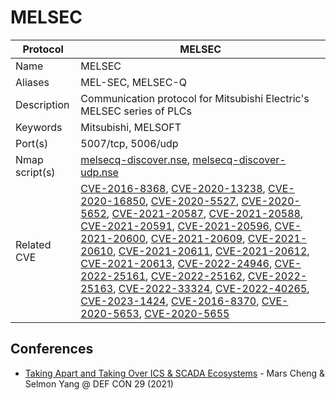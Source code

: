 # MELSEC

| Protocol | MELSEC |
|---|---|
| Name | MELSEC |
| Aliases | MEL-SEC, MELSEC-Q |
| Description | Communication protocol for Mitsubishi Electric's MELSEC series of PLCs |
| Keywords | Mitsubishi, MELSOFT |
| Port(s) | 5007/tcp, 5006/udp |
| Nmap script(s) | [melsecq-discover.nse](https://github.com/Z-0ne/ICS-Discovery-Tools/blob/master/melsecq-discover.nse), [melsecq-discover-udp.nse](https://github.com/Z-0ne/ICS-Discovery-Tools/blob/master/melsecq-discover-udp.nse) |
| Related CVE | [CVE-2016-8368](https://nvd.nist.gov/vuln/detail/CVE-2016-8368), [CVE-2020-13238](https://nvd.nist.gov/vuln/detail/CVE-2020-13238), [CVE-2020-16850](https://nvd.nist.gov/vuln/detail/CVE-2020-16850), [CVE-2020-5527](https://nvd.nist.gov/vuln/detail/CVE-2020-5527), [CVE-2020-5652](https://nvd.nist.gov/vuln/detail/CVE-2020-5652), [CVE-2021-20587](https://nvd.nist.gov/vuln/detail/CVE-2021-20587), [CVE-2021-20588](https://nvd.nist.gov/vuln/detail/CVE-2021-20588), [CVE-2021-20591](https://nvd.nist.gov/vuln/detail/CVE-2021-20591), [CVE-2021-20596](https://nvd.nist.gov/vuln/detail/CVE-2021-20596), [CVE-2021-20600](https://nvd.nist.gov/vuln/detail/CVE-2021-20600), [CVE-2021-20609](https://nvd.nist.gov/vuln/detail/CVE-2021-20609), [CVE-2021-20610](https://nvd.nist.gov/vuln/detail/CVE-2021-20610), [CVE-2021-20611](https://nvd.nist.gov/vuln/detail/CVE-2021-20611), [CVE-2021-20612](https://nvd.nist.gov/vuln/detail/CVE-2021-20612), [CVE-2021-20613](https://nvd.nist.gov/vuln/detail/CVE-2021-20613), [CVE-2022-24946](https://nvd.nist.gov/vuln/detail/CVE-2022-24946), [CVE-2022-25161](https://nvd.nist.gov/vuln/detail/CVE-2022-25161), [CVE-2022-25162](https://nvd.nist.gov/vuln/detail/CVE-2022-25162), [CVE-2022-25163](https://nvd.nist.gov/vuln/detail/CVE-2022-25163), [CVE-2022-33324](https://nvd.nist.gov/vuln/detail/CVE-2022-33324), [CVE-2022-40265](https://nvd.nist.gov/vuln/detail/CVE-2022-40265), [CVE-2023-1424](https://nvd.nist.gov/vuln/detail/CVE-2023-1424), [CVE-2016-8370](https://nvd.nist.gov/vuln/detail/CVE-2016-8370), [CVE-2020-5653](https://nvd.nist.gov/vuln/detail/CVE-2020-5653), [CVE-2020-5655](https://nvd.nist.gov/vuln/detail/CVE-2020-5655) |

## Conferences
- [Taking Apart and Taking Over ICS & SCADA Ecosystems](https://www.youtube.com/watch?v=L0w_aE4jRFw) - Mars Cheng & Selmon Yang @ DEF CON 29 (2021)
